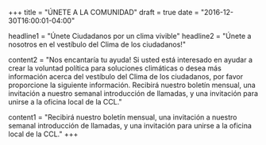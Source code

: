 +++
title = "ÚNETE A LA COMUNIDAD"
draft = true
date = "2016-12-30T16:00:01-04:00"

headline1 = "Únete Ciudadanos por un clima vivible"
headline2 = "Únete a nosotros en el vestíbulo del Clima de los ciudadanos!"


content2 = "Nos encantaría tu ayuda! Si usted está interesado en ayudar a crear la voluntad política para soluciones climáticas o desea más información acerca del vestíbulo del Clima de los ciudadanos, por favor proporcione la siguiente información. Recibirá nuestro boletín mensual, una invitación a nuestro semanal introducción de llamadas, y una invitación para unirse a la oficina local de la CCL."

content1 = "Recibirá nuestro boletín mensual, una invitación a nuestro semanal introducción de llamadas, y una invitación para unirse a la oficina local de la CCL."
+++

